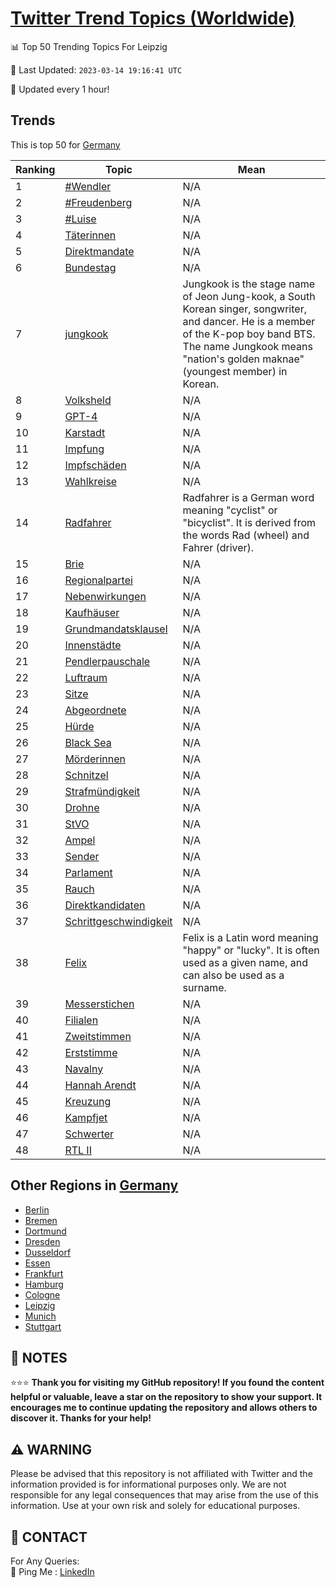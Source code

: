 [Twitter Trend Topics (Worldwide)](https://github.com/ErcinDedeoglu/Twitter-Trend-Topics)
==========


📊 Top 50 Trending Topics For Leipzig

📆 Last Updated: `2023-03-14 19:16:41 UTC`

🔧 Updated every 1 hour!


## Trends

This is top 50 for [Germany](</Germany>)

| Ranking | Topic | Mean |
| ------- | ------------ | ------------ |
| 1 | [#Wendler](http://twitter.com/search?q=%23Wendler) | N/A |
| 2 | [#Freudenberg](http://twitter.com/search?q=%23Freudenberg) | N/A |
| 3 | [#Luise](http://twitter.com/search?q=%23Luise) | N/A |
| 4 | [Täterinnen](http://twitter.com/search?q=T%c3%a4terinnen) | N/A |
| 5 | [Direktmandate](http://twitter.com/search?q=Direktmandate) | N/A |
| 6 | [Bundestag](http://twitter.com/search?q=Bundestag) | N/A |
| 7 | [jungkook](http://twitter.com/search?q=jungkook) | Jungkook is the stage name of Jeon Jung-kook, a South Korean singer, songwriter, and dancer. He is a member of the K-pop boy band BTS. The name Jungkook means "nation's golden maknae" (youngest member) in Korean. |
| 8 | [Volksheld](http://twitter.com/search?q=Volksheld) | N/A |
| 9 | [GPT-4](http://twitter.com/search?q=GPT-4) | N/A |
| 10 | [Karstadt](http://twitter.com/search?q=Karstadt) | N/A |
| 11 | [Impfung](http://twitter.com/search?q=Impfung) | N/A |
| 12 | [Impfschäden](http://twitter.com/search?q=Impfsch%c3%a4den) | N/A |
| 13 | [Wahlkreise](http://twitter.com/search?q=Wahlkreise) | N/A |
| 14 | [Radfahrer](http://twitter.com/search?q=Radfahrer) | Radfahrer is a German word meaning "cyclist" or "bicyclist". It is derived from the words Rad (wheel) and Fahrer (driver). |
| 15 | [Brie](http://twitter.com/search?q=Brie) | N/A |
| 16 | [Regionalpartei](http://twitter.com/search?q=Regionalpartei) | N/A |
| 17 | [Nebenwirkungen](http://twitter.com/search?q=Nebenwirkungen) | N/A |
| 18 | [Kaufhäuser](http://twitter.com/search?q=Kaufh%c3%a4user) | N/A |
| 19 | [Grundmandatsklausel](http://twitter.com/search?q=Grundmandatsklausel) | N/A |
| 20 | [Innenstädte](http://twitter.com/search?q=Innenst%c3%a4dte) | N/A |
| 21 | [Pendlerpauschale](http://twitter.com/search?q=Pendlerpauschale) | N/A |
| 22 | [Luftraum](http://twitter.com/search?q=Luftraum) | N/A |
| 23 | [Sitze](http://twitter.com/search?q=Sitze) | N/A |
| 24 | [Abgeordnete](http://twitter.com/search?q=Abgeordnete) | N/A |
| 25 | [Hürde](http://twitter.com/search?q=H%c3%bcrde) | N/A |
| 26 | [Black Sea](http://twitter.com/search?q=Black+Sea) | N/A |
| 27 | [Mörderinnen](http://twitter.com/search?q=M%c3%b6rderinnen) | N/A |
| 28 | [Schnitzel](http://twitter.com/search?q=Schnitzel) | N/A |
| 29 | [Strafmündigkeit](http://twitter.com/search?q=Strafm%c3%bcndigkeit) | N/A |
| 30 | [Drohne](http://twitter.com/search?q=Drohne) | N/A |
| 31 | [StVO](http://twitter.com/search?q=StVO) | N/A |
| 32 | [Ampel](http://twitter.com/search?q=Ampel) | N/A |
| 33 | [Sender](http://twitter.com/search?q=Sender) | N/A |
| 34 | [Parlament](http://twitter.com/search?q=Parlament) | N/A |
| 35 | [Rauch](http://twitter.com/search?q=Rauch) | N/A |
| 36 | [Direktkandidaten](http://twitter.com/search?q=Direktkandidaten) | N/A |
| 37 | [Schrittgeschwindigkeit](http://twitter.com/search?q=Schrittgeschwindigkeit) | N/A |
| 38 | [Felix](http://twitter.com/search?q=Felix) | Felix is a Latin word meaning "happy" or "lucky". It is often used as a given name, and can also be used as a surname. |
| 39 | [Messerstichen](http://twitter.com/search?q=Messerstichen) | N/A |
| 40 | [Filialen](http://twitter.com/search?q=Filialen) | N/A |
| 41 | [Zweitstimmen](http://twitter.com/search?q=Zweitstimmen) | N/A |
| 42 | [Erststimme](http://twitter.com/search?q=Erststimme) | N/A |
| 43 | [Navalny](http://twitter.com/search?q=Navalny) | N/A |
| 44 | [Hannah Arendt](http://twitter.com/search?q=Hannah+Arendt) | N/A |
| 45 | [Kreuzung](http://twitter.com/search?q=Kreuzung) | N/A |
| 46 | [Kampfjet](http://twitter.com/search?q=Kampfjet) | N/A |
| 47 | [Schwerter](http://twitter.com/search?q=Schwerter) | N/A |
| 48 | [RTL II](http://twitter.com/search?q=RTL+II) | N/A |



## Other Regions in [Germany](</Germany>)

* [Berlin](</Germany/Berlin.md>)
* [Bremen](</Germany/Bremen.md>)
* [Dortmund](</Germany/Dortmund.md>)
* [Dresden](</Germany/Dresden.md>)
* [Dusseldorf](</Germany/Dusseldorf.md>)
* [Essen](</Germany/Essen.md>)
* [Frankfurt](</Germany/Frankfurt.md>)
* [Hamburg](</Germany/Hamburg.md>)
* [Cologne](</Germany/Cologne.md>)
* [Leipzig](</Germany/Leipzig.md>)
* [Munich](</Germany/Munich.md>)
* [Stuttgart](</Germany/Stuttgart.md>)



## 📝 NOTES

⭐⭐⭐ **Thank you for visiting my GitHub repository! If you found the content helpful or valuable, leave a star on the repository to show your support. It encourages me to continue updating the repository and allows others to discover it. Thanks for your help!**


## ⚠️ WARNING

Please be advised that this repository is not affiliated with Twitter and the information provided is for informational purposes only. We are not responsible for any legal consequences that may arise from the use of this information. Use at your own risk and solely for educational purposes.


## 📨 CONTACT

 For Any Queries:  
            🏓 Ping Me : [LinkedIn](https://www.linkedin.com/in/ercindedeoglu/)
